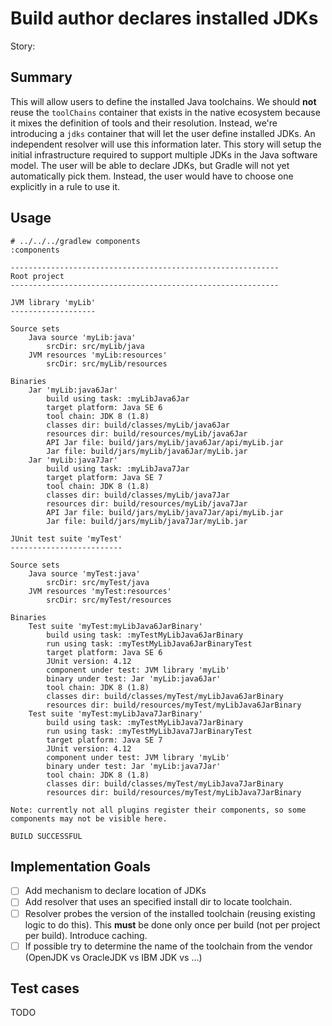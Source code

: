 # Build author declares installed JDKs

Story:

## Summary

This will allow users to define the installed Java toolchains. We should **not** reuse the `toolChains` container that exists in the native ecosystem because it mixes the definition of tools and their resolution. Instead, we're introducing a `jdks` container that will let the user define installed JDKs. An independent resolver will use this information later. This story will setup the initial infrastructure required to support multiple JDKs in the Java software model. The user will be able to declare JDKs, but Gradle will not yet automatically pick them. Instead, the user would have to choose one explicitly in a rule to use it.

## Usage

    # ../../../gradlew components
    :components

    ------------------------------------------------------------
    Root project
    ------------------------------------------------------------

    JVM library 'myLib'
    -------------------

    Source sets
        Java source 'myLib:java'
            srcDir: src/myLib/java
        JVM resources 'myLib:resources'
            srcDir: src/myLib/resources

    Binaries
        Jar 'myLib:java6Jar'
            build using task: :myLibJava6Jar
            target platform: Java SE 6
            tool chain: JDK 8 (1.8)
            classes dir: build/classes/myLib/java6Jar
            resources dir: build/resources/myLib/java6Jar
            API Jar file: build/jars/myLib/java6Jar/api/myLib.jar
            Jar file: build/jars/myLib/java6Jar/myLib.jar
        Jar 'myLib:java7Jar'
            build using task: :myLibJava7Jar
            target platform: Java SE 7
            tool chain: JDK 8 (1.8)
            classes dir: build/classes/myLib/java7Jar
            resources dir: build/resources/myLib/java7Jar
            API Jar file: build/jars/myLib/java7Jar/api/myLib.jar
            Jar file: build/jars/myLib/java7Jar/myLib.jar

    JUnit test suite 'myTest'
    -------------------------

    Source sets
        Java source 'myTest:java'
            srcDir: src/myTest/java
        JVM resources 'myTest:resources'
            srcDir: src/myTest/resources

    Binaries
        Test suite 'myTest:myLibJava6JarBinary'
            build using task: :myTestMyLibJava6JarBinary
            run using task: :myTestMyLibJava6JarBinaryTest
            target platform: Java SE 6
            JUnit version: 4.12
            component under test: JVM library 'myLib'
            binary under test: Jar 'myLib:java6Jar'
            tool chain: JDK 8 (1.8)
            classes dir: build/classes/myTest/myLibJava6JarBinary
            resources dir: build/resources/myTest/myLibJava6JarBinary
        Test suite 'myTest:myLibJava7JarBinary'
            build using task: :myTestMyLibJava7JarBinary
            run using task: :myTestMyLibJava7JarBinaryTest
            target platform: Java SE 7
            JUnit version: 4.12
            component under test: JVM library 'myLib'
            binary under test: Jar 'myLib:java7Jar'
            tool chain: JDK 8 (1.8)
            classes dir: build/classes/myTest/myLibJava7JarBinary
            resources dir: build/resources/myTest/myLibJava7JarBinary

    Note: currently not all plugins register their components, so some components may not be visible here.

    BUILD SUCCESSFUL


## Implementation Goals

 - [ ] Add mechanism to declare location of JDKs
 - [ ] Add resolver that uses an specified install dir to locate toolchain.
 - [ ] Resolver probes the version of the installed toolchain (reusing existing logic to do this). This **must** be done only once per build (not per project per build). Introduce caching.
 - [ ] If possible try to determine the name of the toolchain from the vendor (OpenJDK vs OracleJDK vs IBM JDK vs ...)

## Test cases

TODO
